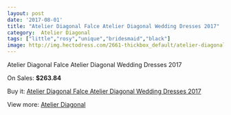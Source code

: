 ```yaml
---
layout: post
date: '2017-08-01'
title: "Atelier Diagonal Falce Atelier Diagonal Wedding Dresses 2017"
category:  Atelier Diagonal
tags: ["little","rosy","unique","bridesmaid","black"]
image: http://img.hectodress.com/2661-thickbox_default/atelier-diagonal-falce-atelier-diagonal-wedding-dresses-2013.jpg
---
```

Atelier Diagonal Falce Atelier Diagonal Wedding Dresses 2017

On Sales: **$263.84**
<a href="https://www.hectodress.com/-atelier-diagonal/1527-atelier-diagonal-falce-atelier-diagonal-wedding-dresses-2013.html"><amp-img layout="responsive" width="600" height="600" src="//img.hectodress.com/2661-thickbox_default/atelier-diagonal-falce-atelier-diagonal-wedding-dresses-2013.jpg" alt="Atelier Diagonal Falce Atelier Diagonal Wedding Dresses 2017 0" /></a>
<a href="https://www.hectodress.com/-atelier-diagonal/1527-atelier-diagonal-falce-atelier-diagonal-wedding-dresses-2013.html"><amp-img layout="responsive" width="600" height="600" src="//img.hectodress.com/2663-thickbox_default/atelier-diagonal-falce-atelier-diagonal-wedding-dresses-2013.jpg" alt="Atelier Diagonal Falce Atelier Diagonal Wedding Dresses 2017 1" /></a>
<a href="https://www.hectodress.com/-atelier-diagonal/1527-atelier-diagonal-falce-atelier-diagonal-wedding-dresses-2013.html"><amp-img layout="responsive" width="600" height="600" src="//img.hectodress.com/2662-thickbox_default/atelier-diagonal-falce-atelier-diagonal-wedding-dresses-2013.jpg" alt="Atelier Diagonal Falce Atelier Diagonal Wedding Dresses 2017 2" /></a>

Buy it: [Atelier Diagonal Falce Atelier Diagonal Wedding Dresses 2017](https://www.hectodress.com/-atelier-diagonal/1527-atelier-diagonal-falce-atelier-diagonal-wedding-dresses-2013.html "Atelier Diagonal Falce Atelier Diagonal Wedding Dresses 2017")

View more: [ Atelier Diagonal](https://www.hectodress.com/22--atelier-diagonal " Atelier Diagonal")
